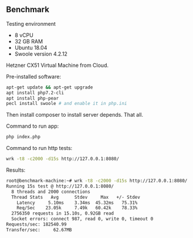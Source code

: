 Benchmark
---------

Testing environment

* 8 vCPU
* 32 GB RAM
* Ubuntu 18.04
* Swoole version 4.2.12

Hetzner CX51 Virtual Machine from Cloud.

Pre-installed software:
```bash
apt-get update && apt-get upgrade
apt install php7.2-cli
apt install php-pear
pecl install swoole # and enable it in php.ini
```

Then install composer to install server depends. That all.

Command to run app:

```bash
php index.php
```

Command to run http tests:
```bash
wrk -t8 -c2000 -d15s http://127.0.0.1:8080/
```

Results:

```bash
root@benchmark-machine:~# wrk -t8 -c2000 -d15s http://127.0.0.1:8080/
Running 15s test @ http://127.0.0.1:8080/
  8 threads and 2000 connections
  Thread Stats   Avg      Stdev     Max   +/- Stdev
    Latency     5.10ms    3.34ms  45.32ms   75.31%
    Req/Sec    23.05k     7.49k   60.42k    78.33%
  2756350 requests in 15.10s, 0.92GB read
  Socket errors: connect 987, read 0, write 0, timeout 0
Requests/sec: 182540.99
Transfer/sec:     62.67MB
```
